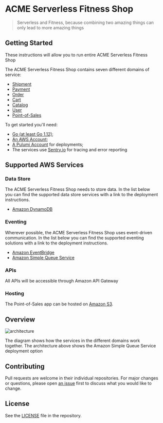 # ACME Serverless Fitness Shop

> Serverless and Fitness, because combining two amazing things can only lead to more amazing things

## Getting Started

These instructions will allow you to run entire ACME Serverless Fitness Shop

The ACME Serverless Fitness Shop contains seven different domains of service:

* [Shipment](https://github.com/retgits/acme-serverless-shipment)
* [Payment](https://github.com/retgits/acme-serverless-payment)
* [Order](https://github.com/retgits/acme-serverless-order)
* [Cart](https://github.com/retgits/acme-serverless-cart)
* [Catalog](https://github.com/retgits/acme-serverless-catalog)
* [User](https://github.com/retgits/acme-serverless-user)
* [Point-of-Sales](https://github.com/retgits/acme-serverless-pos)

To get started you'll need:

* [Go (at least Go 1.12)](https://golang.org/dl/);
* [An AWS Account](https://portal.aws.amazon.com/billing/signup);
* [A Pulumi Account](https://app.pulumi.com/signup) for deployments;
* The services use [Sentry.io](https://sentry.io) for tracing and error reporting

## Supported AWS Services

### Data Store

The ACME Serverless Fitness Shop needs to store data. In the list below you can find the supported data store services with a link to the deployment instructions.

* [Amazon DynamoDB](./dynamodb)

### Eventing

Wherever possible, the ACME Serverless Fitness Shop uses event-driven communication. In the list below you can find the supported eventing solutions with a link to the deployment instructions.

* [Amazon EventBridge](./eventbridge)
* [Amazon Simple Queue Service](./sqs)

### APIs

All APIs will be accessible through Amazon API Gateway

### Hosting

The Point-of-Sales app can be hosted on [Amazon S3](https://aws.amazon.com/s3).

## Overview

![architecture](./overview-sqs.png)

The diagram shows how the services in the different domains work together. The architecture above shows the Amazon Simple Queue Service deployment option

## Contributing

Pull requests are welcome in their individual repositories. For major changes or questions, please open [an issue](https://github.com/retgits/acme-serverless/issues) first to discuss what you would like to change.

## License

See the [LICENSE](./LICENSE) file in the repository.
